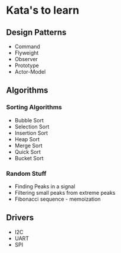 # Kata's to learn

## Design Patterns
- Command
- Flyweight
- Observer
- Prototype
- Actor-Model

## Algorithms
### Sorting Algorithms
- Bubble Sort
- Selection Sort
- Insertion Sort
- Heap Sort
- Merge Sort
- Quick Sort
- Bucket Sort

### Random Stuff
- Finding Peaks in a signal
- Filtering small peaks from extreme peaks
- Fibonacci sequence - memoization

## Drivers
- I2C
- UART
- SPI
